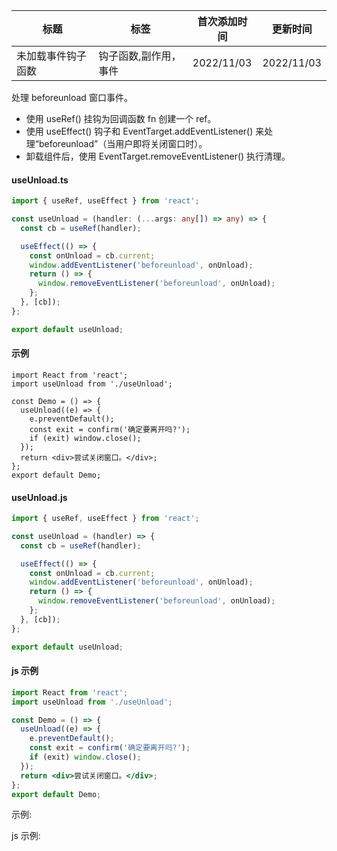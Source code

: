 | 标题               | 标签                  | 首次添加时间 | 更新时间   |
| ------------------ | --------------------- | ------------ | ---------- |
| 未加载事件钩子函数 | 钩子函数,副作用，事件 | 2022/11/03   | 2022/11/03 |

处理 beforeunload 窗口事件。

- 使用 useRef() 挂钩为回调函数 fn 创建一个 ref。
- 使用 useEffect() 钩子和 EventTarget.addEventListener() 来处理“beforeunload”（当用户即将关闭窗口时）。
- 卸载组件后，使用 EventTarget.removeEventListener() 执行清理。

#### useUnload.ts

```ts
import { useRef, useEffect } from 'react';

const useUnload = (handler: (...args: any[]) => any) => {
  const cb = useRef(handler);

  useEffect(() => {
    const onUnload = cb.current;
    window.addEventListener('beforeunload', onUnload);
    return () => {
      window.removeEventListener('beforeunload', onUnload);
    };
  }, [cb]);
};

export default useUnload;
```

#### 示例

```tsx | pure
import React from 'react';
import useUnload from './useUnload';

const Demo = () => {
  useUnload((e) => {
    e.preventDefault();
    const exit = confirm('确定要离开吗?');
    if (exit) window.close();
  });
  return <div>尝试关闭窗口。</div>;
};
export default Demo;
```

#### useUnload.js

```js
import { useRef, useEffect } from 'react';

const useUnload = (handler) => {
  const cb = useRef(handler);

  useEffect(() => {
    const onUnload = cb.current;
    window.addEventListener('beforeunload', onUnload);
    return () => {
      window.removeEventListener('beforeunload', onUnload);
    };
  }, [cb]);
};

export default useUnload;
```

#### js 示例

```jsx | pure
import React from 'react';
import useUnload from './useUnload';

const Demo = () => {
  useUnload((e) => {
    e.preventDefault();
    const exit = confirm('确定要离开吗?');
    if (exit) window.close();
  });
  return <div>尝试关闭窗口。</div>;
};
export default Demo;
```

示例:

<code src="./Demo.zh-CN.tsx"></code>

js 示例:

<code src="./js/Demo.zh-CN.jsx"></code>
